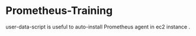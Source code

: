 # Prometheus-Training
user-data-script is useful to auto-install Prometheus agent in ec2 instance .
